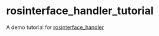 # rosinterface_handler_tutorial
A demo tutorial for [rosinterface_handler](https://github.com/KIT-MRT/rosinterface_handler)
